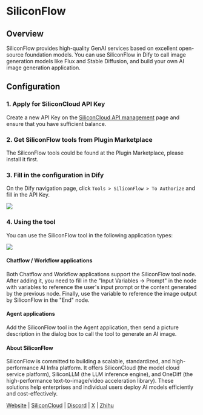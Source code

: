 # SiliconFlow

## Overview

SiliconFlow provides high-quality GenAI services based on excellent open-source foundation models. You can use SiliconFlow in Dify to call image generation models like Flux and Stable Diffusion, and build your own AI image generation application.

## Configuration

### 1. Apply for SiliconCloud API Key

Create a new API Key on the [SiliconCloud API management](https://cloud.siliconflow.cn/account/ak) page and ensure that you have sufficient balance.

### 2. Get SiliconFlow tools from Plugin Marketplace

The SiliconFlow tools could be found at the Plugin Marketplace, please install it first.

### 3. Fill in the configuration in Dify

On the Dify navigation page, click `Tools > SiliconFlow > To Authorize` and fill in the API Key.

![](./_assets/siliconflow_2.png)

### 4. Using the tool

You can use the SiliconFlow tool in the following application types:

![](./_assets/siliconflow_3.png)

#### Chatflow / Workflow applications

Both Chatflow and Workflow applications support the SiliconFlow tool node. After adding it, you need to fill in the "Input Variables → Prompt" in the node with variables to reference the user's input prompt or the content generated by the previous node. Finally, use the variable to reference the image output by SiliconFlow in the "End" node.

#### Agent applications

Add the SiliconFlow tool in the Agent application, then send a picture description in the dialog box to call the tool to generate an AI image.


#### About SiliconFlow

SiliconFlow is committed to building a scalable, standardized, and high-performance AI Infra platform. It offers SiliconCloud (the model cloud service platform), SiliconLLM (the LLM inference engine), and OneDiff (the high-performance text-to-image/video acceleration library). These solutions help enterprises and individual users deploy AI models efficiently and cost-effectively.

[Website](https://siliconflow.cn/) | [SiliconCloud](https://siliconflow.cn/zh-cn/siliconcloud) | [Discord](https://discord.gg/3nAMSVJekY) | [X](https://twitter.com/SiliconFlowAI) | [Zhihu](https://www.zhihu.com/org/huo-ji-liu-dong)
